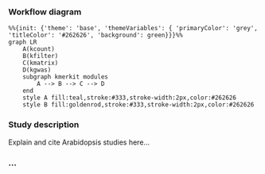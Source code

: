 




### Workflow diagram

```mermaid
%%{init: {'theme': 'base', 'themeVariables': { 'primaryColor': 'grey', 'titleColor': '#262626', 'background': green}}}%%
graph LR
	A(kcount)
	B(kfilter)
	C(kmatrix)
	D(kgwas)
	subgraph kmerkit modules
		A --> B --> C --> D
	end
	style A fill:teal,stroke:#333,stroke-width:2px,color:#262626
	style B fill:goldenrod,stroke:#333,stroke-width:2px,color:#262626
```

### Study description

Explain and cite Arabidopsis studies here...

### ...